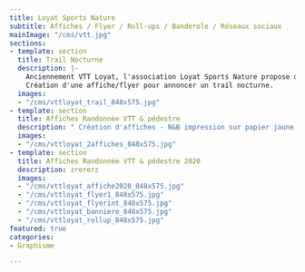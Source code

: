 ```yaml
---
title: Loyat Sports Nature
subtitle: Affiches / Flyer / Roll-ups / Banderole / Réseaux sociaux
mainImage: "/cms/vtt.jpg"
sections:
- template: section
  title: Trail Nocturne
  description: |-
    Anciennement VTT Loyat, l'association Loyat Sports Nature propose de pratiquer le VTT, la course et la randonnée.
    Création d'une affiche/flyer pour annoncer un trail nocturne.
  images:
  - "/cms/vttloyat_trail_848x575.jpg"
- template: section
  title: Affiches Randonnée VTT & pédestre
  description: " Création d'affiches - N&B impression sur papier jaune."
  images:
  - "/cms/vttloyat_2affiches_848x575.jpg"
- template: section
  title: Affiches Randonnée VTT & pédestre 2020
  description: zrererz
  images:
  - "/cms/vttloyat_affiche2020_848x575.jpg"
  - "/cms/vttloyat_flyer1_848x575.jpg"
  - "/cms/vttloyat_flyerint_848x575.jpg"
  - "/cms/vttloyat_banniere_848x575.jpg"
  - "/cms/vttloyat_rollup_848x575.jpg"
featured: true
categories:
- Graphisme

---
```

